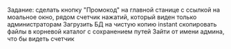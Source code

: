 Задание: сделать кнопку "Промокод" на главной станице с ссылкой на моальное окно, рядом счетчик нажатий, который виден только администраторам
Загрузить БД на чистую копию instant
скопировать файлы в корневой каталог с сохранением путей
Зайти от имени админа, что бы видеть счетчик
